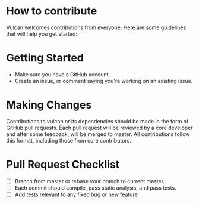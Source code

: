 # How to contribute 

Vulcan welcomes contributions from everyone. Here are some guidelines that will help you get started: 

# Getting Started 

* Make sure you have a GitHub account. 
* Create an issue, or comment saying you're working on an existing issue. 

# Making Changes 

Contributions to vulcan or its dependencies should be made in the form of GitHub pull requests. Each pull request will be reviewed by a core developer and after some feedback, will be merged to master. All contributions follow this format, including those from core contributors. 

# Pull Request Checklist 

* [ ] Branch from master or rebase your branch to current master. 
* [ ] Each commit should compile, pass static analysis, and pass tests. 
* [ ] Add tests relevant to any fixed bug or new feature

